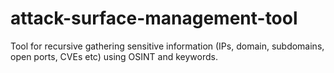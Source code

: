 # attack-surface-management-tool
Tool for recursive gathering sensitive information (IPs, domain, subdomains, open ports, CVEs etc) using OSINT and keywords.
